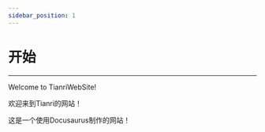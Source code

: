 ```yaml
---
sidebar_position: 1
---
```


# 开始

---

Welcome to TianriWebSite!

欢迎来到Tianri的网站！

这是一个使用Docusaurus制作的网站！
